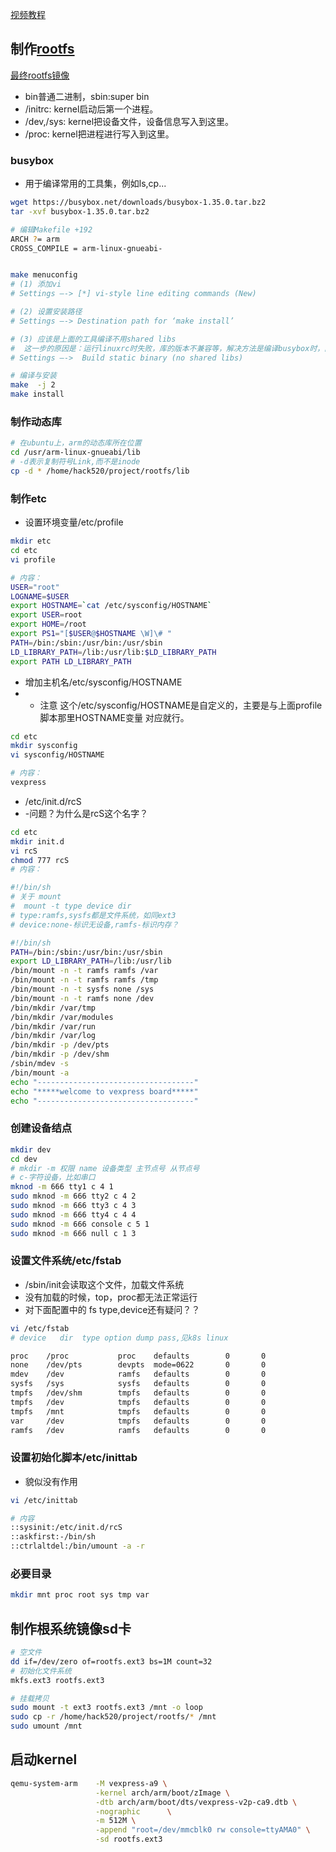 [视频教程](https://www.bilibili.com/video/BV1PJ411m7fs/?spm_id_from=333.788.recommend_more_video.-1&vd_source=ba17c91d27a087001a89289fd2c2af49)


## 制作[rootfs](https://www.zhaixue.cc/qemu/qemu-build_busybox_rootfs.html)
[最终rootfs镜像](rootfs/rootfs.ext3)
- bin普通二进制，sbin:super bin
- /initrc: kernel启动后第一个进程。
- /dev,/sys: kernel把设备文件，设备信息写入到这里。
- /proc: kernel把进程进行写入到这里。

### busybox
- 用于编译常用的工具集，例如ls,cp...
```sh
wget https://busybox.net/downloads/busybox-1.35.0.tar.bz2
tar -xvf busybox-1.35.0.tar.bz2

# 编辑Makefile +192
ARCH ?= arm
CROSS_COMPILE = arm-linux-gnueabi-


make menuconfig
# (1) 添加vi
# Settings —-> [*] vi-style line editing commands (New)

# (2) 设置安装路径
# Settings —-> Destination path for ‘make install’

# (3) 应该是上面的工具编译不用shared libs
#  这一步的原因是：运行linuxrc时失败，库的版本不兼容等，解决方法是编译busybox时，配置静态编译：
# Settings —->  Build static binary (no shared libs)

# 编译与安装
make  -j 2
make install
```

### 制作动态库
```sh
# 在ubuntu上，arm的动态库所在位置
cd /usr/arm-linux-gnueabi/lib
# -d表示复制符号Link,而不是inode
cp -d * /home/hack520/project/rootfs/lib
```

### 制作etc

- 设置环境变量/etc/profile
```sh
mkdir etc
cd etc
vi profile

# 内容：
USER="root"
LOGNAME=$USER
export HOSTNAME=`cat /etc/sysconfig/HOSTNAME`
export USER=root
export HOME=/root
export PS1="[$USER@$HOSTNAME \W]\# "
PATH=/bin:/sbin:/usr/bin:/usr/sbin
LD_LIBRARY_PATH=/lib:/usr/lib:$LD_LIBRARY_PATH
export PATH LD_LIBRARY_PATH
```

- 增加主机名/etc/sysconfig/HOSTNAME
- - 注意 这个/etc/sysconfig/HOSTNAME是自定义的，主要是与上面profile脚本那里HOSTNAME变量 对应就行。
```sh
cd etc
mkdir sysconfig
vi sysconfig/HOSTNAME

# 内容：
vexpress
```

- /etc/init.d/rcS
- -问题？为什么是rcS这个名字？
```sh
cd etc
mkdir init.d
vi rcS
chmod 777 rcS
# 内容：

#!/bin/sh
# 关于 mount
#  mount -t type device dir
# type:ramfs,sysfs都是文件系统，如同ext3
# device:none-标识无设备,ramfs-标识内存？

#!/bin/sh
PATH=/bin:/sbin:/usr/bin:/usr/sbin 
export LD_LIBRARY_PATH=/lib:/usr/lib
/bin/mount -n -t ramfs ramfs /var
/bin/mount -n -t ramfs ramfs /tmp
/bin/mount -n -t sysfs none /sys
/bin/mount -n -t ramfs none /dev
/bin/mkdir /var/tmp
/bin/mkdir /var/modules
/bin/mkdir /var/run
/bin/mkdir /var/log
/bin/mkdir -p /dev/pts
/bin/mkdir -p /dev/shm
/sbin/mdev -s
/bin/mount -a
echo "-----------------------------------"
echo "*****welcome to vexpress board*****"
echo "-----------------------------------"
```

### 创建设备结点
```sh
mkdir dev
cd dev
# mkdir -m 权限 name 设备类型 主节点号 从节点号
# c-字符设备，比如串口
mknod -m 666 tty1 c 4 1
sudo mknod -m 666 tty2 c 4 2
sudo mknod -m 666 tty3 c 4 3
sudo mknod -m 666 tty4 c 4 4
sudo mknod -m 666 console c 5 1
sudo mknod -m 666 null c 1 3
```

### 设置文件系统/etc/fstab
- /sbin/init会读取这个文件，加载文件系统
- 没有加载的时候，top，proc都无法正常运行
- 对下面配置中的 fs type,device还有疑问？？
```sh
vi /etc/fstab
# device   dir  type option dump pass,见k8s linux

proc    /proc           proc    defaults        0       0
none    /dev/pts        devpts  mode=0622       0       0
mdev    /dev            ramfs   defaults        0       0
sysfs   /sys            sysfs   defaults        0       0
tmpfs   /dev/shm        tmpfs   defaults        0       0
tmpfs   /dev            tmpfs   defaults        0       0
tmpfs   /mnt            tmpfs   defaults        0       0
var     /dev            tmpfs   defaults        0       0
ramfs   /dev            ramfs   defaults        0       0

```
### 设置初始化脚本/etc/inittab
- 貌似没有作用
```sh
vi /etc/inittab

# 内容
::sysinit:/etc/init.d/rcS
::askfirst:-/bin/sh
::ctrlaltdel:/bin/umount -a -r
```
### 必要目录
```sh
mkdir mnt proc root sys tmp var
```

## 制作根系统镜像sd卡
```sh
# 空文件
dd if=/dev/zero of=rootfs.ext3 bs=1M count=32
# 初始化文件系统
mkfs.ext3 rootfs.ext3

# 挂载拷贝
sudo mount -t ext3 rootfs.ext3 /mnt -o loop
sudo cp -r /home/hack520/project/rootfs/* /mnt
sudo umount /mnt
```

## 启动kernel
```sh
qemu-system-arm    -M vexpress-a9 \
                   -kernel arch/arm/boot/zImage \
                   -dtb arch/arm/boot/dts/vexpress-v2p-ca9.dtb \
                   -nographic      \
                   -m 512M \
                   -append "root=/dev/mmcblk0 rw console=ttyAMA0" \
                   -sd rootfs.ext3
```
